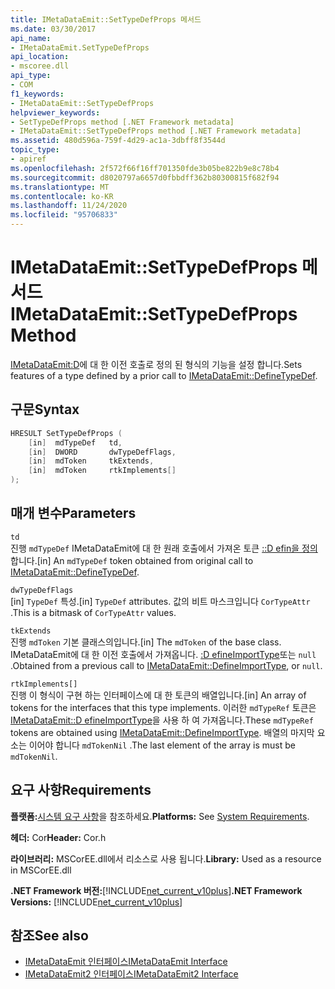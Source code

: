 ```yaml
---
title: IMetaDataEmit::SetTypeDefProps 메서드
ms.date: 03/30/2017
api_name:
- IMetaDataEmit.SetTypeDefProps
api_location:
- mscoree.dll
api_type:
- COM
f1_keywords:
- IMetaDataEmit::SetTypeDefProps
helpviewer_keywords:
- SetTypeDefProps method [.NET Framework metadata]
- IMetaDataEmit::SetTypeDefProps method [.NET Framework metadata]
ms.assetid: 480d596a-759f-4d29-ac1a-3dbff8f3544d
topic_type:
- apiref
ms.openlocfilehash: 2f572f66f16ff701350fde3b05be822b9e8c78b4
ms.sourcegitcommit: d8020797a6657d0fbbdff362b80300815f682f94
ms.translationtype: MT
ms.contentlocale: ko-KR
ms.lasthandoff: 11/24/2020
ms.locfileid: "95706833"
---
```

# <a name="imetadataemitsettypedefprops-method"></a><span data-ttu-id="292fb-102">IMetaDataEmit::SetTypeDefProps 메서드</span><span class="sxs-lookup"><span data-stu-id="292fb-102">IMetaDataEmit::SetTypeDefProps Method</span></span>

<span data-ttu-id="292fb-103">[IMetaDataEmit:D](imetadataemit-definetypedef-method.md)에 대 한 이전 호출로 정의 된 형식의 기능을 설정 합니다.</span><span class="sxs-lookup"><span data-stu-id="292fb-103">Sets features of a type defined by a prior call to [IMetaDataEmit::DefineTypeDef](imetadataemit-definetypedef-method.md).</span></span>  
  
## <a name="syntax"></a><span data-ttu-id="292fb-104">구문</span><span class="sxs-lookup"><span data-stu-id="292fb-104">Syntax</span></span>  
  
```cpp  
HRESULT SetTypeDefProps (  
    [in]  mdTypeDef   td,
    [in]  DWORD       dwTypeDefFlags,
    [in]  mdToken     tkExtends,
    [in]  mdToken     rtkImplements[]
);  
```  
  
## <a name="parameters"></a><span data-ttu-id="292fb-105">매개 변수</span><span class="sxs-lookup"><span data-stu-id="292fb-105">Parameters</span></span>  

 `td`  
 <span data-ttu-id="292fb-106">진행 `mdTypeDef` IMetaDataEmit에 대 한 원래 호출에서 가져온 토큰 [::D efin을 정의](imetadataemit-definetypedef-method.md)합니다.</span><span class="sxs-lookup"><span data-stu-id="292fb-106">[in] An `mdTypeDef` token obtained from original call to [IMetaDataEmit::DefineTypeDef](imetadataemit-definetypedef-method.md).</span></span>  
  
 `dwTypeDefFlags`  
 <span data-ttu-id="292fb-107">[in] `TypeDef` 특성.</span><span class="sxs-lookup"><span data-stu-id="292fb-107">[in] `TypeDef` attributes.</span></span> <span data-ttu-id="292fb-108">값의 비트 마스크입니다 `CorTypeAttr` .</span><span class="sxs-lookup"><span data-stu-id="292fb-108">This is a bitmask of `CorTypeAttr` values.</span></span>  
  
 `tkExtends`  
 <span data-ttu-id="292fb-109">진행 `mdToken` 기본 클래스의입니다.</span><span class="sxs-lookup"><span data-stu-id="292fb-109">[in] The `mdToken` of the base class.</span></span> <span data-ttu-id="292fb-110">IMetaDataEmit에 대 한 이전 호출에서 가져옵니다. [:D efineImportType](imetadataemit-defineimporttype-method.md)또는 `null` .</span><span class="sxs-lookup"><span data-stu-id="292fb-110">Obtained from a previous call to [IMetaDataEmit::DefineImportType](imetadataemit-defineimporttype-method.md), or `null`.</span></span>  
  
 `rtkImplements[]`  
 <span data-ttu-id="292fb-111">진행 이 형식이 구현 하는 인터페이스에 대 한 토큰의 배열입니다.</span><span class="sxs-lookup"><span data-stu-id="292fb-111">[in] An array of tokens for the interfaces that this type implements.</span></span> <span data-ttu-id="292fb-112">이러한 `mdTypeRef` 토큰은 [IMetaDataEmit::D efineImportType](imetadataemit-defineimporttype-method.md)을 사용 하 여 가져옵니다.</span><span class="sxs-lookup"><span data-stu-id="292fb-112">These `mdTypeRef` tokens are obtained using [IMetaDataEmit::DefineImportType](imetadataemit-defineimporttype-method.md).</span></span> <span data-ttu-id="292fb-113">배열의 마지막 요소는 이어야 합니다 `mdTokenNil` .</span><span class="sxs-lookup"><span data-stu-id="292fb-113">The last element of the array is must be `mdTokenNil`.</span></span>  
  
## <a name="requirements"></a><span data-ttu-id="292fb-114">요구 사항</span><span class="sxs-lookup"><span data-stu-id="292fb-114">Requirements</span></span>  

 <span data-ttu-id="292fb-115">**플랫폼:**[시스템 요구 사항](../../get-started/system-requirements.md)을 참조하세요.</span><span class="sxs-lookup"><span data-stu-id="292fb-115">**Platforms:** See [System Requirements](../../get-started/system-requirements.md).</span></span>  
  
 <span data-ttu-id="292fb-116">**헤더:** Cor</span><span class="sxs-lookup"><span data-stu-id="292fb-116">**Header:** Cor.h</span></span>  
  
 <span data-ttu-id="292fb-117">**라이브러리:** MSCorEE.dll에서 리소스로 사용 됩니다.</span><span class="sxs-lookup"><span data-stu-id="292fb-117">**Library:** Used as a resource in MSCorEE.dll</span></span>  
  
 <span data-ttu-id="292fb-118">**.NET Framework 버전:**[!INCLUDE[net_current_v10plus](../../../../includes/net-current-v10plus-md.md)]</span><span class="sxs-lookup"><span data-stu-id="292fb-118">**.NET Framework Versions:** [!INCLUDE[net_current_v10plus](../../../../includes/net-current-v10plus-md.md)]</span></span>  
  
## <a name="see-also"></a><span data-ttu-id="292fb-119">참조</span><span class="sxs-lookup"><span data-stu-id="292fb-119">See also</span></span>

- [<span data-ttu-id="292fb-120">IMetaDataEmit 인터페이스</span><span class="sxs-lookup"><span data-stu-id="292fb-120">IMetaDataEmit Interface</span></span>](imetadataemit-interface.md)
- [<span data-ttu-id="292fb-121">IMetaDataEmit2 인터페이스</span><span class="sxs-lookup"><span data-stu-id="292fb-121">IMetaDataEmit2 Interface</span></span>](imetadataemit2-interface.md)
